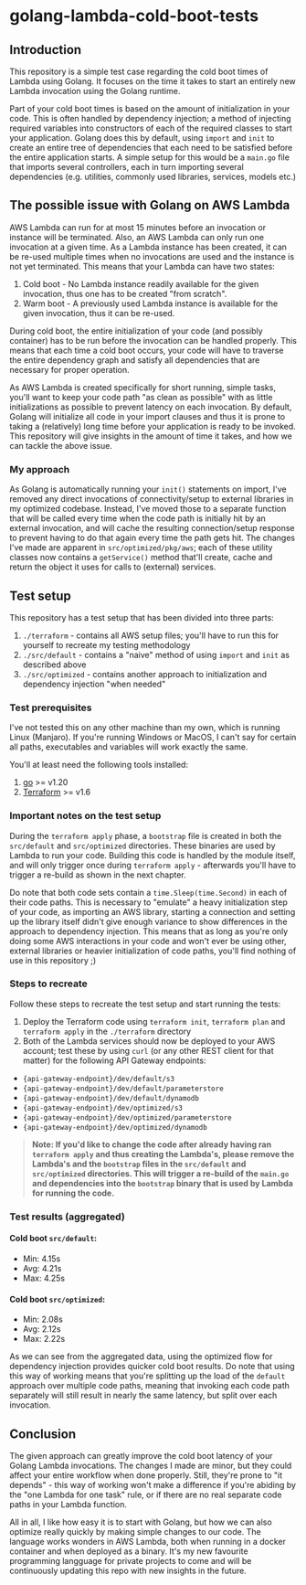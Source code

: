 # golang-lambda-cold-boot-tests

## Introduction
This repository is a simple test case regarding the cold boot times of Lambda using Golang.
It focuses on the time it takes to start an entirely new Lambda invocation using the Golang runtime.

Part of your cold boot times is based on the amount of initialization in your code. This is often handled by dependency injection; a method of injecting required variables into constructors of each of the required classes to start your application. Golang does this by default, using `import` and `init` to create an entire tree of dependencies that each need to be satisfied before the entire application starts.
A simple setup for this would be a `main.go` file that imports several controllers, each in turn importing several dependencies (e.g. utilities, commonly used libraries, services, models etc.)

## The possible issue with Golang on AWS Lambda
AWS Lambda can run for at most 15 minutes before an invocation or instance will be terminated. Also, an AWS Lambda can only run one invocation at a given time. As a Lambda instance has been created, it can be re-used multiple times when no invocations are used and the instance is not yet terminated. This means that your Lambda can have two states: 
1. Cold boot - No Lambda instance readily available for the given invocation, thus one has to be created "from scratch".
2. Warm boot - A previously used Lambda instance is available for the given invocation, thus it can be re-used.

During cold boot, the entire initialization of your code (and possibly container) has to be run before the invocation can be handled properly. This means that each time a cold boot occurs, your code will have to traverse the entire dependency graph and satisfy all dependencies that are necessary for proper operation.

As AWS Lambda is created specifically for short running, simple tasks, you'll want to keep your code path "as clean as possible" with as little initializations as possible to prevent latency on each invocation. By default, Golang will initialize all code in your import clauses and thus it is prone to taking a (relatively) long time before your application is ready to be invoked.
This repository will give insights in the amount of time it takes, and how we can tackle the above issue.

### My approach
As Golang is automatically running your `init()` statements on import, I've removed any direct invocations of connectivity/setup to external libraries in my optimized codebase. Instead, I've moved those to a separate function that will be called every time when the code path is initially hit by an external invocation, and will cache the resulting connection/setup response to prevent having to do that again every time the path gets hit. The changes I've made are apparent in `src/optimized/pkg/aws`; each of these utility classes now contains a `getService()` method that'll create, cache and return the object it uses for calls to (external) services.

## Test setup
This repository has a test setup that has been divided into three parts:
1. `./terraform` - contains all AWS setup files; you'll have to run this for yourself to recreate my testing methodology
2. `./src/default` - contains a "naive" method of using `import` and `init` as described above
3. `./src/optimized` - contains another approach to initialization and dependency injection "when needed"

### Test prerequisites
I've not tested this on any other machine than my own, which is running Linux (Manjaro). If you're running Windows or MacOS, I can't say for certain all paths, executables and variables will work exactly the same.

You'll at least need the following tools installed:
1. [go](https://go.dev/) >= v1.20
2. [Terraform](https://www.terraform.io/) >= v1.6

### Important notes on the test setup
During the `terraform apply` phase, a `bootstrap` file is created in both the `src/default` and `src/optimized` directories. These binaries are used by Lambda to run your code.
Building this code is handled by the module itself, and will only trigger once during `terraform apply` - afterwards you'll have to trigger a re-build as shown in the next chapter.

Do note that both code sets contain a `time.Sleep(time.Second)` in each of their code paths. This is necessary to "emulate" a heavy initialization step of your code, as importing an AWS library, starting a connection and setting up the library itself didn't give enough variance to show differences in the approach to dependency injection.
This means that as long as you're only doing some AWS interactions in your code and won't ever be using other, external libraries or heavier initialization of code paths, you'll find nothing of use in this repository ;)

### Steps to recreate
Follow these steps to recreate the test setup and start running the tests:
1. Deploy the Terraform code using `terraform init`, `terraform plan` and `terraform apply` in the `./terraform` directory
2. Both of the Lambda services should now be deployed to your AWS account; test these by using `curl` (or any other REST client for that matter) for the following API Gateway endpoints:
 - `{api-gateway-endpoint}/dev/default/s3`
 - `{api-gateway-endpoint}/dev/default/parameterstore`
 - `{api-gateway-endpoint}/dev/default/dynamodb`
 - `{api-gateway-endpoint}/dev/optimized/s3`
 - `{api-gateway-endpoint}/dev/optimized/parameterstore`
 - `{api-gateway-endpoint}/dev/optimized/dynamodb`

> **Note: If you'd like to change the code after already having ran `terraform apply` and thus creating the Lambda's, please remove the Lambda's and the `bootstrap` files in the `src/default` and `src/optimized` directories. This will trigger a re-build of the `main.go` and dependencies into the `bootstrap` binary that is used by Lambda for running the code.**

### Test results (aggregated)
#### Cold boot `src/default`:
 - Min: 4.15s
 - Avg: 4.21s
 - Max: 4.25s

#### Cold boot `src/optimized`:
 - Min: 2.08s
 - Avg: 2.12s
 - Max: 2.22s

As we can see from the aggregated data, using the optimized flow for dependency injection provides quicker cold boot results. Do note that using this way of working means that you're splitting up the load of the `default` approach over multiple code paths, meaning that invoking each code path separately will still result in nearly the same latency, but split over each invocation.

## Conclusion
The given approach can greatly improve the cold boot latency of your Golang Lambda invocations. The changes I made are minor, but they could affect your entire workflow when done properly. Still, they're prone to "it depends" - this way of working won't make a difference if you're abiding by the "one Lambda for one task" rule, or if there are no real separate code paths in your Lambda function.

All in all, I like how easy it is to start with Golang, but how we can also optimize really quickly by making simple changes to our code. The language works wonders in AWS Lambda, both when running in a docker container and when deployed as a binary. It's my new favourite programming langguage for private projects to come and will be continuously updating this repo with new insights in the future.
